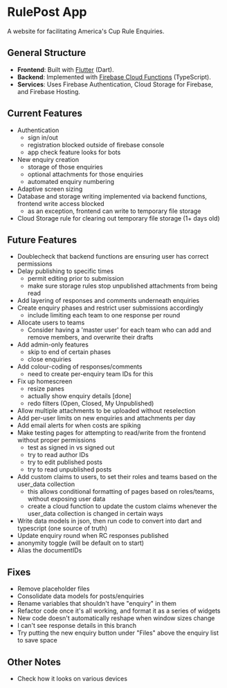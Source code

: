 # RulePost App

A website for facilitating America's Cup Rule Enquiries.

## General Structure

- **Frontend**: Built with [Flutter](https://flutter.dev/) (Dart).
- **Backend**: Implemented with [Firebase Cloud Functions](https://firebase.google.com/docs/functions) (TypeScript).
- **Services**: Uses Firebase Authentication, Cloud Storage for Firebase, and Firebase Hosting.

## Current Features
- Authentication
  - sign in/out
  - registration blocked outside of firebase console
  - app check feature looks for bots
- New enquiry creation
  - storage of those enquiries
  - optional attachments for those enquiries
  - automated enquiry numbering
- Adaptive screen sizing
- Database and storage writing implemented via backend functions, frontend write access blocked
  - as an exception, frontend can write to temporary file storage
- Cloud Storage rule for clearing out temporary file storage (1+ days old)

## Future Features
- Doublecheck that backend functions are ensuring user has correct permissions
- Delay publishing to specific times
  - permit editing prior to submission
  - make sure storage rules stop unpublished attachments from being read
- Add layering of responses and comments underneath enquiries
- Create enquiry phases and restrict user submissions accordingly
  - include limiting each team to one response per round
- Allocate users to teams
  - Consider having a 'master user' for each team who can add and remove members, and overwrite their drafts
- Add admin-only features
  - skip to end of certain phases
  - close enquiries
- Add colour-coding of responses/comments
  - need to create per-enquiry team IDs for this
- Fix up homescreen
  - resize panes
  - actually show enquiry details [done]
  - redo filters (Open, Closed, My Unpublished)
- Allow multiple attachments to be uploaded without reselection
- Add per-user limits on new enquiries and attachments per day
- Add email alerts for when costs are spiking
- Make testing pages for attempting to read/write from the frontend without proper permissions
  - test as signed in vs signed out
  - try to read author IDs
  - try to edit published posts
  - try to read unpublished posts
- Add custom claims to users, to set their roles and teams based on the user_data collection
  - this allows conditional formatting of pages based on roles/teams, without exposing user data
  - create a cloud function to update the custom claims whenever the user_data collection is changed in certain ways
- Write data models in json, then run code to convert into dart and typescript (one source of truth)
- Update enquiry round when RC responses published
- anonymity toggle (will be default on to start)
- Alias the documentIDs

## Fixes
- Remove placeholder files
- Consolidate data models for posts/enquiries
- Rename variables that shouldn't have "enquiry" in them
- Refactor code once it's all working, and format it as a series of widgets
- New code doesn't automatically reshape when window sizes change
- I can't see response details in this branch
- Try putting the new enquiry button under "Files" above the enquiry list to save space

## Other Notes

- Check how it looks on various devices

